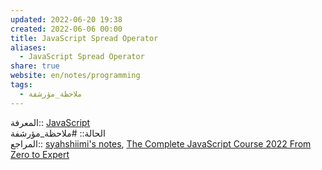 ```yaml
---  
updated: 2022-06-20 19:38  
created: 2022-06-06 00:00  
title: JavaScript Spread Operator  
aliases:  
  - JavaScript Spread Operator  
share: true  
website: en/notes/programming  
tags:  
  - ملاحظة_مؤرشفة  
---  
```

  
  
المعرفة:: [JavaScript](JavaScript)  
الحالة:: #ملاحظة_مؤرشفة  
المراجع:: [syahshiimi's notes](https://github.com/syahshiimi/second-brain/blob/a6bbf926dc6a391717c005c47e7f5b6a5e9327d9/05%20Learning/00%20JavaScript/202107142042%20The%20Spread%20Operator.md), [The Complete JavaScript Course 2022 From Zero to Expert](The%20Complete%20JavaScript%20Course%202022%20From%20Zero%20to%20Expert)  
  
